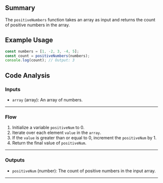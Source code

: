 ## Summary
The `positiveNumbers` function takes an array as input and returns the count of positive numbers in the array.

## Example Usage
```javascript
const numbers = [1, -2, 3, -4, 5];
const count = positiveNumbers(numbers);
console.log(count); // Output: 3
```

## Code Analysis
### Inputs
- `array` (array): An array of numbers.
___
### Flow
1. Initialize a variable `positiveNum` to 0.
2. Iterate over each element `value` in the `array`.
3. If the `value` is greater than or equal to 0, increment the `positiveNum` by 1.
4. Return the final value of `positiveNum`.
___
### Outputs
- `positiveNum` (number): The count of positive numbers in the input array.
___
